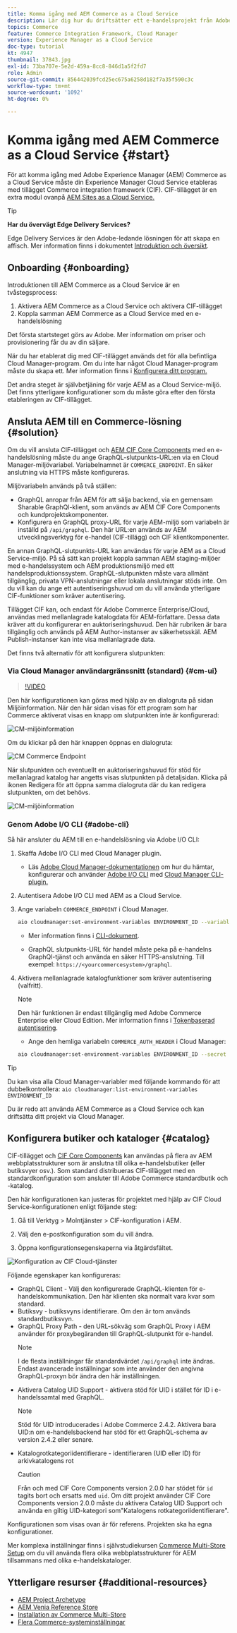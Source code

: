 ```yaml
---
title: Komma igång med AEM Commerce as a Cloud Service
description: Lär dig hur du driftsätter ett e-handelsprojekt från Adobe Experience Manager (AEM) med Adobe Cloud Manager, en CI/CD-pipeline och Venias referensbutik.
topics: Commerce
feature: Commerce Integration Framework, Cloud Manager
version: Experience Manager as a Cloud Service
doc-type: tutorial
kt: 4947
thumbnail: 37843.jpg
exl-id: 73ba707e-5e2d-459a-8cc8-846d1a5f2fd7
role: Admin
source-git-commit: 856442039fcd25ec675a6258d182f7a35f590c3c
workflow-type: tm+mt
source-wordcount: '1092'
ht-degree: 0%

---
```



# Komma igång med AEM Commerce as a Cloud Service {#start}

För att komma igång med Adobe Experience Manager (AEM) Commerce as a Cloud Service måste din Experience Manager Cloud Service etableras med tillägget Commerce integration framework (CIF). CIF-tillägget är en extra modul ovanpå [AEM Sites as a Cloud Service.](/help/sites-cloud/sites-cloud-changes.md)

>[!TIP]
>
>**Har du övervägt Edge Delivery Services?**
>
>Edge Delivery Services är den Adobe-ledande lösningen för att skapa en affisch. Mer information finns i dokumentet [Introduktion och översikt](/help/commerce-cloud/introduction.md).

## Onboarding {#onboarding}

Introduktionen till AEM Commerce as a Cloud Service är en tvåstegsprocess:

1. Aktivera AEM Commerce as a Cloud Service och aktivera CIF-tillägget
1. Koppla samman AEM Commerce as a Cloud Service med en e-handelslösning

Det första startsteget görs av Adobe. Mer information om priser och provisionering får du av din säljare.

När du har etablerat dig med CIF-tillägget används det för alla befintliga Cloud Manager-program. Om du inte har något Cloud Manager-program måste du skapa ett. Mer information finns i [Konfigurera ditt program.](https://experienceleague.adobe.com/docs/experience-manager-cloud-manager/content/getting-started/program-setup.html?lang=sv-SE)

Det andra steget är självbetjäning för varje AEM as a Cloud Service-miljö. Det finns ytterligare konfigurationer som du måste göra efter den första etableringen av CIF-tillägget.

## Ansluta AEM till en Commerce-lösning {#solution}

Om du vill ansluta CIF-tillägget och [AEM CIF Core Components](https://github.com/adobe/aem-core-cif-components) med en e-handelslösning måste du ange GraphQL-slutpunkts-URL:en via en Cloud Manager-miljövariabel. Variabelnamnet är `COMMERCE_ENDPOINT`. En säker anslutning via HTTPS måste konfigureras.

Miljövariabeln används på två ställen:

* GraphQL anropar från AEM för att sälja backend, via en gemensam Sharable GraphQl-klient, som används av AEM CIF Core Components och kundprojektskomponenter.
* Konfigurera en GraphQL proxy-URL för varje AEM-miljö som variabeln är inställd på `/api/graphql`. Den här URL:en används av AEM utvecklingsverktyg för e-handel (CIF-tillägg) och CIF klientkomponenter.

En annan GraphQL-slutpunkts-URL kan användas för varje AEM as a Cloud Service-miljö. På så sätt kan projekt koppla samman AEM staging-miljöer med e-handelssystem och AEM produktionsmiljö med ett handelsproduktionssystem. GraphQL-slutpunkten måste vara allmänt tillgänglig, privata VPN-anslutningar eller lokala anslutningar stöds inte. Om du vill kan du ange ett autentiseringshuvud om du vill använda ytterligare CIF-funktioner som kräver autentisering.

Tillägget CIF kan, och endast för Adobe Commerce Enterprise/Cloud, användas med mellanlagrade katalogdata för AEM-författare. Dessa data kräver att du konfigurerar en auktoriseringshuvud. Den här rubriken är bara tillgänglig och används på AEM Author-instanser av säkerhetsskäl. AEM Publish-instanser kan inte visa mellanlagrade data.

Det finns två alternativ för att konfigurera slutpunkten:

### Via Cloud Manager användargränssnitt (standard) {#cm-ui}

>[!VIDEO](https://video.tv.adobe.com/v/37843?quality=12&learn=on)

Den här konfigurationen kan göras med hjälp av en dialogruta på sidan Miljöinformation. När den här sidan visas för ett program som har Commerce aktiverat visas en knapp om slutpunkten inte är konfigurerad:

![CM-miljöinformation](/help/commerce-cloud/cif-storefront/assets/commerce-cmui.png)

Om du klickar på den här knappen öppnas en dialogruta:

![CM Commerce Endpoint](/help/commerce-cloud/cif-storefront/assets/commerce-cm-endpoint.png)

När slutpunkten och eventuellt en auktoriseringshuvud för stöd för mellanlagrad katalog har angetts visas slutpunkten på detaljsidan. Klicka på ikonen Redigera för att öppna samma dialogruta där du kan redigera slutpunkten, om det behövs.

![CM-miljöinformation](/help/commerce-cloud/cif-storefront/assets/commerce-cmui-done.png)

### Genom Adobe I/O CLI  {#adobe-cli}

Så här ansluter du AEM till en e-handelslösning via Adobe I/O CLI:

1. Skaffa Adobe I/O CLI med Cloud Manager plugin.

   * Läs [Adobe Cloud Manager-dokumentationen](https://experienceleague.adobe.com/docs/experience-manager-cloud-manager/content/introduction.html?lang=sv-SE) om hur du hämtar, konfigurerar och använder [Adobe I/O CLI](https://github.com/adobe/aio-cli) med [Cloud Manager CLI-plugin.](https://github.com/adobe/aio-cli-plugin-cloudmanager)

1. Autentisera Adobe I/O CLI med AEM as a Cloud Service.

1. Ange variabeln `COMMERCE_ENDPOINT` i Cloud Manager.

   ```bash
   aio cloudmanager:set-environment-variables ENVIRONMENT_ID --variable COMMERCE_ENDPOINT "<Magento GraphQL endpoint URL>"
   ```

   * Mer information finns i [CLI-dokument](https://github.com/adobe/aio-cli-plugin-cloudmanager#aio-cloudmanagerset-environment-variables-environmentid).

   * GraphQL slutpunkts-URL för handel måste peka på e-handelns GraphQl-tjänst och använda en säker HTTPS-anslutning. Till exempel: `https://<yourcommercesystem>/graphql`.

1. Aktivera mellanlagrade katalogfunktioner som kräver autentisering (valfritt).

   >[!NOTE]
   >
   >Den här funktionen är endast tillgänglig med Adobe Commerce Enterprise eller Cloud Edition. Mer information finns i [Tokenbaserad autentisering](https://devdocs.magento.com/guides/v2.4/get-started/authentication/gs-authentication-token.html#integration-tokens).

   * Ange den hemliga variabeln `COMMERCE_AUTH_HEADER` i Cloud Manager:

   ```bash
   aio cloudmanager:set-environment-variables ENVIRONMENT_ID --secret COMMERCE_AUTH_HEADER "Authorization: Bearer <Access Token>"
   ```

>[!TIP]
>
>Du kan visa alla Cloud Manager-variabler med följande kommando för att dubbelkontrollera: `aio cloudmanager:list-environment-variables ENVIRONMENT_ID`

Du är redo att använda AEM Commerce as a Cloud Service och kan driftsätta ditt projekt via Cloud Manager.

## Konfigurera butiker och kataloger {#catalog}

CIF-tillägget och [CIF Core Components](https://github.com/adobe/aem-core-cif-components) kan användas på flera av AEM webbplatsstrukturer som är anslutna till olika e-handelsbutiker (eller butiksvyer osv.). Som standard distribueras CIF-tillägget med en standardkonfiguration som ansluter till Adobe Commerce standardbutik och -katalog.

Den här konfigurationen kan justeras för projektet med hjälp av CIF Cloud Service-konfigurationen enligt följande steg:

1. Gå till Verktyg > Molntjänster > CIF-konfiguration i AEM.

1. Välj den e-postkonfiguration som du vill ändra.

1. Öppna konfigurationsegenskaperna via åtgärdsfältet.

![Konfiguration av CIF Cloud-tjänster](/help/commerce-cloud/cif-storefront/assets/cif-cloud-service-config.png)

Följande egenskaper kan konfigureras:

* GraphQL Client - Välj den konfigurerade GraphQL-klienten för e-handelskommunikation. Den här klienten ska normalt vara kvar som standard.
* Butiksvy - butiksvyns identifierare. Om den är tom används standardbutiksvyn.
* GraphQL Proxy Path - den URL-sökväg som GraphQL Proxy i AEM använder för proxybegäranden till GraphQL-slutpunkt för e-handel.
  >[!NOTE]
  >
  > I de flesta inställningar får standardvärdet `/api/graphql` inte ändras. Endast avancerade inställningar som inte använder den angivna GraphQL-proxyn bör ändra den här inställningen.
* Aktivera Catalog UID Support - aktivera stöd för UID i stället för ID i e-handelssamtal med GraphQL.
  >[!NOTE]
  >
  > Stöd för UID introducerades i Adobe Commerce 2.4.2. Aktivera bara UID:n om e-handelsbackend har stöd för ett GraphQL-schema av version 2.4.2 eller senare.
* Katalogrotkategoriidentifierare - identifieraren (UID eller ID) för arkivkatalogens rot
  >[!CAUTION]
  >
  > Från och med CIF Core Components version 2.0.0 har stödet för `id` tagits bort och ersatts med `uid`. Om ditt projekt använder CIF Core Components version 2.0.0 måste du aktivera Catalog UID Support och använda en giltig UID-kategori som&quot;Katalogens rotkategoriidentifierare&quot;.

Konfigurationen som visas ovan är för referens. Projekten ska ha egna konfigurationer.

Mer komplexa inställningar finns i självstudiekursen [Commerce Multi-Store Setup](/help/commerce-cloud/cif-storefront/configuring/multi-store-setup.md) om du vill använda flera olika webbplatsstrukturer för AEM tillsammans med olika e-handelskataloger.

## Ytterligare resurser {#additional-resources}

* [AEM Project Archetype](https://github.com/adobe/aem-project-archetype)
* [AEM Venia Reference Store](https://github.com/adobe/aem-cif-guides-venia)
* [Installation av Commerce Multi-Store](/help/commerce-cloud/cif-storefront/configuring/multi-store-setup.md)
* [Flera Commerce-systeminställningar](/help/commerce-cloud/cif-storefront/configuring/multiple-commerce-systems-setup.md)
